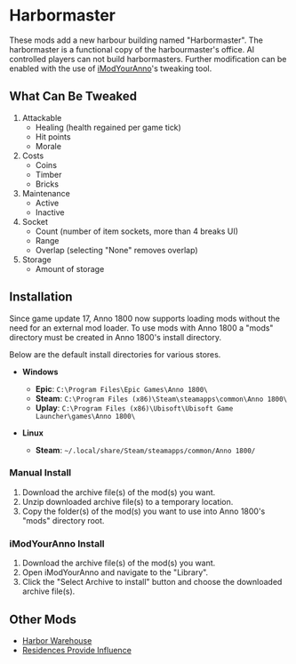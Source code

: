 # Harbormaster

These mods add a new harbour building named "Harbormaster". The harbormaster is a functional copy of the harbourmaster's office. AI controlled players can not build harbormasters. Further modification can be enabled with the use of [iModYourAnno](https://github.com/anno-mods/iModYourAnno)'s tweaking tool.

## What Can Be Tweaked

1. Attackable
   - Healing (health regained per game tick)
   - Hit points
   - Morale
2. Costs
   - Coins
   - Timber
   - Bricks
3. Maintenance
   - Active
   - Inactive
4. Socket
   - Count (number of item sockets, more than 4 breaks UI)
   - Range
   - Overlap (selecting "None" removes overlap)
5. Storage
   - Amount of storage

## Installation

Since game update 17, Anno 1800 now supports loading mods without the need for an external mod loader. To use mods with Anno 1800 a "mods" directory must be created in Anno 1800's install directory.

Below are the default install directories for various stores.

- **Windows**
  - **Epic**: `C:\Program Files\Epic Games\Anno 1800\`
  - **Steam**: `C:\Program Files (x86)\Steam\steamapps\common\Anno 1800\`
  - **Uplay**: `C:\Program Files (x86)\Ubisoft\Ubisoft Game Launcher\games\Anno 1800\`

- **Linux**
  - **Steam**: `~/.local/share/Steam/steamapps/common/Anno 1800/`

### Manual Install

1. Download the archive file(s) of the mod(s) you want.
2. Unzip downloaded archive file(s) to a temporary location.
3. Copy the folder(s) of the mod(s) you want to use into Anno 1800's "mods" directory root.

### iModYourAnno Install

1. Download the archive file(s) of the mod(s) you want.
2. Open iModYourAnno and navigate to the "Library".
3. Click the "Select Archive to install" button and choose the downloaded archive file(s).

## Other Mods

- [Harbor Warehouse](https://github.com/adjagu/harbor-warehouse)
- [Residences Provide Influence](https://github.com/adjagu/residences-provide-influence)
